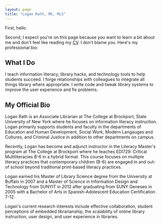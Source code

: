 ```yaml
---
layout: page
title: "Logan Rath, MS, MLS"
---
```

First, hello. 

Second, I expect you're on this page because you want to learn a bit about me and don't feel like reading my [CV](/rath_cv_web.pdf). I don't blame you. Here's my professional bio:

What I Do
---
I teach information literacy, library hacks, and technology tools to help students succeed. I forge relationships with colleagues to integrate all things library where appropriate. I write code and tweak library systems to improve the user experience and fix problems.


My Official Bio
---
Logan Rath is an Associate Librarian at The College at Brockport, State University of New York where he focuses on information literacy instruction. Logan primarily supports students and faculty in the departments of Education and Human Development, Social Work, Modern Langauges and Cultures, and Criminal Justice in addition to other departments on campus.

Recently, Logan has become and adjunct instructor in the Literacy Master's program at The College at Brockport where he teaches EDI729: Critical Multiliteracies B-6 in a hybrid format. This course focuses on multiple literacy practices that contemporary children (B-6) are engaged in and out-of school beyond traditional print-based literacy practices. 

Logan earned his Master of Library Science degree from the University at Buffalo in 2007 and a Master of Science in Information Design and Technology from SUNYIT in 2012 after graduating from SUNY Geneseo in 2005 with a Bachelor of Arts in Spanish-Adolescent Education Certification 7-12. 

Logan's current research interests include effective collaboration, student perceptions of embedded librarianship, the scalability of online library instruction, user design, and user experience in libraries.
